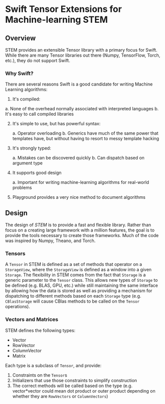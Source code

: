 # Swift Tensor Extensions for Machine-learning STEM

## Overview

STEM provides an extensible Tensor library with a primary focus for Swift. While there are many Tensor libraries out there (Numpy, TensorFlow, Torch, etc.), they do not support Swift.


### Why Swift?

There are several reasons Swift is a good candidate for writing Machine Learning algorithms:

1. It's compiled:

 a. None of the overhead normally associated with interpreted languages
 b. It's easy to call compiled libraries


2. It's simple to use, but has powerful syntax:

	a. Operator overloading
	b. Generics have much of the same power that templates have, but without having to resort to messy template hacking

3. It's strongly typed:

	a. Mistakes can be discovered quickly
	b. Can dispatch based on argument type

4. It supports good design

	a. Important for writing machine-learning algorithms for real-world problems

5. Playground provides a very nice method to document algorithms


## Design
The design of *STEM* is to provide a fast and flexible library. Rather than focus on a creating large framework with a million features, the goal is to provide the tools necessary to create those frameworks. Much of the code was inspired by Numpy, Theano, and Torch.

### Tensors
A `Tensor` in STEM is defined as a set of methods that operator on a `StorageView`, where the `StorageView` is defined as a window into a given `Storage`. The flexibility in STEM comes from the fact that `Storage` is a generic parameter to the `Tensor` class. This allows new types of `Storage` to be defined (e.g. BLAS, GPU, etc.) while still maintaining the same interface by allowing how the data is stored as well as providing a mechanism for dispatching to different methods based on each `Storage` type (e.g. `CBlasStorage` will cause CBlas methods to be called on the `Tensor` operations).

### Vectors and Matrices

STEM defines the following types:

* Vector
* RowVector
* ColumnVector
* Matrix

Each type is a subclass of `Tensor`, and provide:

1. Constraints on the `Tensor`s
2. Initializers that use those constraints to simplify construction
3. The correct methods will be called based on the type (e.g. vector*vector could mean dot product or outer product depending on whether they are `RowVectors` or `ColumnVectors`)
